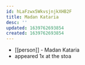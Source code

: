 ```yaml
---
id: hLaFzwx5WkvsjnjkXHB2F
title: Madan Kataria
desc: ''
updated: 1639762693854
created: 1639762693854
---
```



- [[person]] - Madan Kataria
- appeared 1x at the stoa
